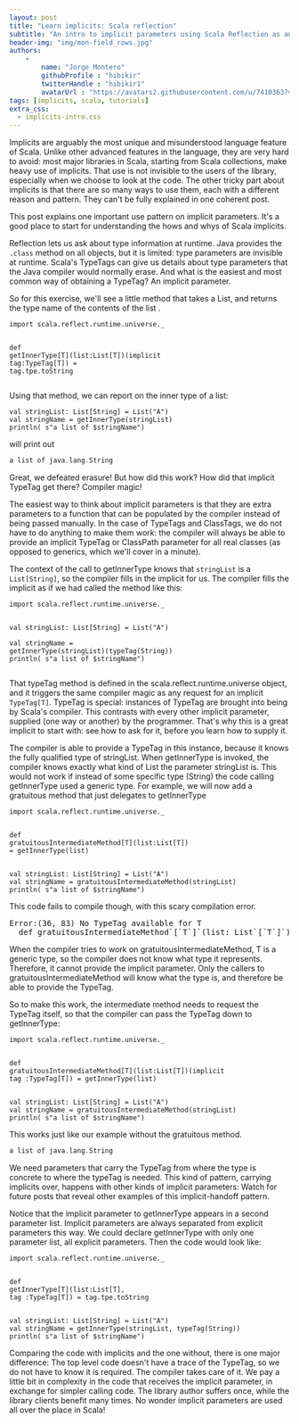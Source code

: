 ```yaml
---
layout: post
title: "Learn implicits: Scala reflection"
subtitle: "An intro to implicit parameters using Scala Reflection as an example"
header-img: "img/mon-field_rows.jpg"
authors: 
    -
        name: "Jorge Montero"
        githubProfile : "hibikir"
        twitterHandle : "hibikir1"
        avatarUrl : "https://avatars2.githubusercontent.com/u/7410363?v=3"
tags: [implicits, scala, tutorials]
extra_css:
  - implicits-intro.css
---
```


Implicits are arguably <span class="banana">the most</span> unique and
misunderstood language feature of Scala.  Unlike other advanced features in the
language, they are very hard to avoid: most major libraries in Scala, starting
from Scala collections, make heavy use of implicits. That use is not invisible
to the users of the library, especially when we choose to look at the code. The
other tricky part about implicits is that there are so many ways to use them,
each with a different reason and pattern.  They can't be fully explained in one
coherent post.

This post explains one important use pattern on implicit parameters. It's a
good place to start for understanding the hows and whys of Scala implicits.

Reflection lets us ask about type information at runtime.  Java provides the
`.class` method on all objects, but it is limited: type parameters are
invisible at runtime.  Scala's TypeTags can give us details about type
parameters that the Java compiler would normally erase.  And what is the
easiest and most common way of obtaining a TypeTag? An implicit parameter.

So for this exercise, we'll see <span class="get-inner-type">a little
method</span> that takes a List, and returns the <span class="type-name">type
name</span> of the <span class="T"> contents of the list</span> .

<div class="highlight"><pre><code class="language-scala" data-lang="scala">import scala.reflect.runtime.universe._

def <span class="get-inner-type">getInnerType[<span class="T">T</span>]</span>(list:List[<span class="T">T</span>])(implicit tag:TypeTag[<span class="T">T</span>]) = tag.<span class="type-name">tpe.toString</span>
</code></pre></div>

Using that method, we can report on the inner type of a list:

<div class="highlight"><pre><code class="language-scala" data-lang="scala">val stringList: List[String] = List("A")
val stringName = <span class="get-inner-type">getInnerType</span>(stringList)
println( s"a list of $stringName")
</code></pre></div>

will print out

```scala
a list of java.lang.String
```

Great, we defeated erasure! But how did this work? How did that
implicit TypeTag get there? Compiler magic!

The easiest way to think about implicit parameters is that they are
extra parameters to a function that can be populated by the compiler
instead of being passed manually. In the case of TypeTags and
ClassTags, we do not have to do anything to make them work: the
compiler will always be able to provide an implicit TypeTag or
ClassPath parameter for all real classes (as opposed to generics,
which we'll cover in a minute).

The context of the call to getInnerType knows that `stringList` is a
`List[String]`, so the compiler fills in the implicit for us.  The
compiler fills the implicit as if we had called the method like this:

<div class="highlight"><pre><code class="language-scala" data-lang="scala">import scala.reflect.runtime.universe._

val stringList: List[String] = List("A")   
val stringName = <span class="get-inner-type">getInnerType</span>(stringList)<span class="T">(typeTag(String))</span>
println( s"a list of $stringName")
</code></pre></div>

That typeTag method is defined in the scala.reflect.runtime.universe
object, and it triggers the same compiler magic as any request for an
implicit `TypeTag[T]`.  TypeTag is special: instances of TypeTag are
brought into being by Scala's compiler. This contrasts with every
other implicit parameter, supplied (one way or another) by the
programmer. That's why this is a great implicit to start with: see how
to ask for it, before you learn how to supply it.

The compiler is able to provide a TypeTag in this instance, because it
knows the fully qualified type of stringList.  When getInnerType is
invoked, the compiler knows exactly what kind of List the parameter
stringList is.  This would not work if instead of some specific type
(String) the code calling <span
class="get-inner-type">getInnerType</span> used a <span
class="T">generic type</span>.  For example, we will now add a <span
class="grm">gratuitous method</span> that just delegates to <span
class="get-inner-type">getInnerType</span>

<div class="highlight"><pre><code class="language-scala" data-lang="scala">import scala.reflect.runtime.universe._

def <span class="grm">gratuitousIntermediateMethod</span>[<span class="T">T</span>](list:List[<span class="T">T</span>]) = <span class="get-inner-type">getInnerType</span>(list)
</code></pre></div>

<div class="highlight"><pre><code class="language-scala" data-lang="scala">val stringList: List[String] = List("A") 
val stringName = <span class="grm">gratuitousIntermediateMethod</span>(stringList)
println( s"a list of $stringName")
</code></pre></div>

This code fails to compile though, with this scary compilation error.

<div class="highlight"><pre>Error:(36, 83) No TypeTag available for T
  def gratuitousIntermediateMethod`[`T`]`(list: List`[`T`]`) = getInnerType(list)
</pre></div>

When the compiler tries to work on gratuitousIntermediateMethod, <span
class="T">T</span> is a generic type, so the compiler does not know
what type it represents.  Therefore, it cannot provide the implicit
parameter.  Only the callers to gratuitousIntermediateMethod will know
what the type is, and therefore be able to provide the TypeTag.

So to make this work, the intermediate method needs to request the
TypeTag itself, so that the compiler can pass the TypeTag down to
getInnerType:

<div class="highlight"><pre><code class="language-scala" data-lang="scala">import scala.reflect.runtime.universe._

def <span class="grm">gratuitousIntermediateMethod</span>[<span class="T">T</span>](list:List[<span class="T">T</span>])(implicit tag :TypeTag[<span class="T">T</span>]) =
   getInnerType(list)
</code></pre></div>

<div class="highlight"><pre><code class="language-scala" data-lang="scala">val stringList: List[String] = List("A") 
val stringName = <span class="grm">gratuitousIntermediateMethod</span>(stringList)
println( s"a list of $stringName")
</code></pre></div>

This works just like our example without the gratuitous method.

```scala
a list of java.lang.String
```

We need parameters that carry the TypeTag from where the type is
concrete to where the typeTag is needed.  This kind of pattern,
carrying implicits over, happens with other kinds of implicit
parameters: Watch for future posts that reveal other examples of this
implicit-handoff pattern.

Notice that the implicit parameter to getInnerType appears in a second
parameter list.  Implicit parameters are always separated from
explicit parameters this way. We could declare getInnerType with only
one parameter list, all explicit parameters. Then the code would look
like:

<div class="highlight"><pre><code class="language-scala" data-lang="scala">import scala.reflect.runtime.universe._

def getInnerType[<span class="T">T</span>](list:List[<span class="T">T</span>], tag :TypeTag[<span class="T">T</span>]) = tag.tpe.toString
</code></pre></div>

<div class="highlight"><pre><code class="language-scala" data-lang="scala">val stringList: List[String] = List("A")
val stringName = getInnerType(stringList, typeTag(String))
println( s"a list of $stringName")
</code></pre></div>

Comparing the code with implicits and the one without, there is one
major difference: The top level code doesn't have a trace of the
TypeTag, so we do not have to know it is required. The compiler takes
care of it. We pay a little bit in complexity in the code that
receives the implicit parameter, in exchange for simpler calling code.
The library author suffers once, while the library clients benefit
many times.  No wonder implicit parameters are used all over the place
in Scala!
